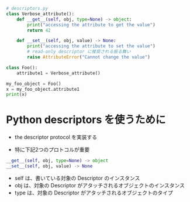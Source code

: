 ```py
# descriptors.py
class Verbose_attribute():
    def __get__(self, obj, type=None) -> object:
        print("accessing the attribute to get the value")
        return 42

    def __set__(self, obj, value) -> None:
        print("accessing the attribute to set the value")
        # read-only descriptor に推奨される振る舞い
        raise AttributeError("Cannot change the value")

class Foo():
    attribute1 = Verbose_attribute()

my_foo_object = Foo()
x = my_foo_object.attribute1
print(x)
```



# Python descriptors を使うために
* the descriptor protocol を実装する

* 特に下記2つのプロトコルが重要
```py
__get__(self, obj, type=None) -> object
__set__(self, obj, value) -> None
```

* self は、書いている対象の Descriptor のインスタンス
* obj は、対象の Descriptor がアタッチされるオブジェクトのインスタンス
* type は、対象の Descriptor がアタッチされるオブジェクトのタイプ
